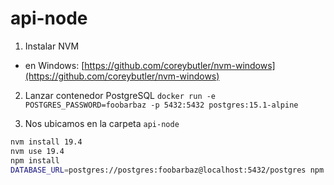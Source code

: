 # api-node

1. Instalar NVM
  - en Windows: [https://github.com/coreybutler/nvm-windows](https://github.com/coreybutler/nvm-windows)

2. Lanzar contenedor PostgreSQL `docker run -e POSTGRES_PASSWORD=foobarbaz -p 5432:5432 postgres:15.1-alpine`

3. Nos ubicamos en la carpeta `api-node`

```bash
nvm install 19.4
nvm use 19.4
npm install
DATABASE_URL=postgres://postgres:foobarbaz@localhost:5432/postgres npm run dev
```
